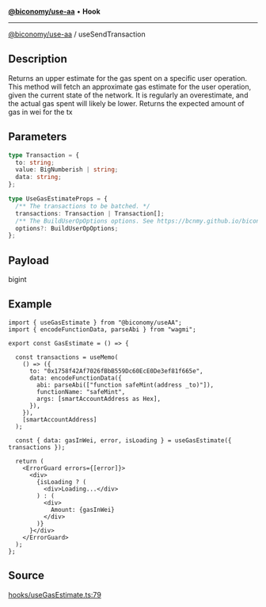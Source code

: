 [**@biconomy/use-aa**](./index.md) • **Hook**

---

[@biconomy/use-aa](./index.md) / useSendTransaction

## Description

Returns an upper estimate for the gas spent on a specific user operation. This method will fetch an approximate gas estimate for the user operation, given the current state of the network. It is regularly an overestimate, and the actual gas spent will likely be lower. Returns the expected amount of gas in wei for the tx

## Parameters

```ts
type Transaction = {
  to: string;
  value: BigNumberish | string;
  data: string;
};

type UseGasEstimateProps = {
  /** The transactions to be batched. */
  transactions: Transaction | Transaction[];
  /** The BuildUserOpOptions options. See https://bcnmy.github.io/biconomy-client-sdk/types/BuildUserOpOptions.html for further detail */
  options?: BuildUserOpOptions;
};
```

## Payload

bigint

## Example

```tsx
import { useGasEstimate } from "@biconomy/useAA";
import { encodeFunctionData, parseAbi } from "wagmi";

export const GasEstimate = () => {

  const transactions = useMemo(
    () => ({
      to: "0x1758f42Af7026fBbB559Dc60EcE0De3ef81f665e",
      data: encodeFunctionData({
        abi: parseAbi(["function safeMint(address _to)"]),
        functionName: "safeMint",
        args: [smartAccountAddress as Hex],
      }),
    }),
    [smartAccountAddress]
  );

  const { data: gasInWei, error, isLoading } = useGasEstimate({ transactions });

  return (
    <ErrorGuard errors={[error]}>
      <div>
        {isLoading ? (
          <div>Loading...</div>
        ) : (
          <div>
            Amount: {gasInWei}
          </div>
        )}
      }</div>
    </ErrorGuard>
  );
};
```

## Source

[hooks/useGasEstimate.ts:79](https://github.com/bcnmy/useAA/blob/main/src/hooks/useGasEstimate.ts)
